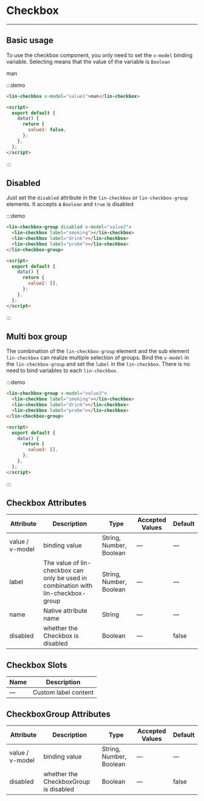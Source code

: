 <script>
export default {
  data() {
    return {
      value1: false,
      value2: [],
      value3: []
    };
  }
};
</script>

# Checkbox

---

## Basic usage

To use the checkbox component, you only need to set the `v-model` binding variable. Selecting means that the value of the variable is `Boolean`

<div class='demo-block'>
<lin-checkbox v-model="value1">man</lin-checkbox>
</div>

:::demo

```html
<lin-checkbox v-model="value1">man</lin-checkbox>

<script>
  export default {
    data() {
      return {
        value1: false,
      };
    },
  };
</script>
```

:::

## Disabled

Just set the `disabled` attribute in the `lin-checkbox` or `lin-checkbox-group` elements. It accepts a `Boolean` and `true` is disabled

<div class='demo-block'>
<lin-checkbox-group disabled v-model="value2">
      <lin-checkbox label="smoking"></lin-checkbox>
      <lin-checkbox label="drink"></lin-checkbox>
      <lin-checkbox label="probe"></lin-checkbox>
    </lin-checkbox-group>
</div>

:::demo

```html
<lin-checkbox-group disabled v-model="value2">
  <lin-checkbox label="smoking"></lin-checkbox>
  <lin-checkbox label="drink"></lin-checkbox>
  <lin-checkbox label="probe"></lin-checkbox>
</lin-checkbox-group>

<script>
  export default {
    data() {
      return {
        value2: [],
      };
    },
  };
</script>
```

:::

## Multi box group

The combination of the `lin-checkbox-group` element and the sub element `lin-checkbox` can realize multiple selection of groups. Bind the `v-model` in the `lin-checkbox-group` and set the `label` in the `lin-checkbox`. There is no need to bind variables to each `lin-checkbox`.

<div class='demo-block'>
    <lin-checkbox-group v-model="value3">
      <lin-checkbox label="smoking"></lin-checkbox>
      <lin-checkbox label="drink"></lin-checkbox>
      <lin-checkbox label="probe"></lin-checkbox>
    </lin-checkbox-group>
</div>

:::demo

```html
<lin-checkbox-group v-model="value3">
  <lin-checkbox label="smoking"></lin-checkbox>
  <lin-checkbox label="drink"></lin-checkbox>
  <lin-checkbox label="probe"></lin-checkbox>
</lin-checkbox-group>

<script>
  export default {
    data() {
      return {
        value3: [],
      };
    },
  };
</script>
```

:::



## Checkbox Attributes

| Attribute            | Description                                                    | Type                    | Accepted Values | Default |
| --------------- | ------------------------------------------------------- | ----------------------- | ------ | ------ |
| value / v-model | binding value                                                  | String, Number, Boolean | —      | —      |
| label           | The value of lin-checkbox can only be used in combination with lin-checkbox-group | String, Number, Boolean | —      | —      |
| name            | Native attribute name                                           | String                  | —      | —      |
| disabled        | whether the Checkbox is disabled                                                | Boolean                 | —      | false  |

## Checkbox Slots

| Name | Description           |
| -------- | -------------- |
| —        | Custom label content |

## CheckboxGroup Attributes

| Attribute            | Description     | Type                    | Accepted Values | Default |
| --------------- | -------- | ----------------------- | ------ | ------ |
| value / v-model | binding value   | String, Number, Boolean | —      | —      |
| disabled        | whether the CheckboxGroup is disabled | Boolean                 | —      | false  |
